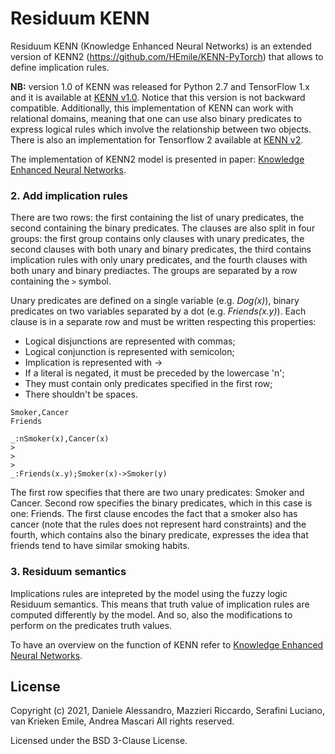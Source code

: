# Residuum KENN

Residuum KENN (Knowledge Enhanced Neural Networks) is an extended version of KENN2 (https://github.com/HEmile/KENN-PyTorch) that allows to define implication rules.

**NB:** version 1.0 of KENN was released for Python 2.7 and TensorFlow 1.x and it is available at [KENN v1.0](https://github.com/DanieleAlessandro/KENN). Notice that this version is not backward compatible. Additionally, this implementation of KENN can work with relational domains, meaning that one can use also binary predicates to express logical rules which involve the relationship between two objects. There is also an implementation for Tensorflow 2 available at [KENN v2](https://github.com/DanieleAlessandro/KENN2).

The implementation of KENN2 model is presented in paper:
[Knowledge Enhanced Neural Networks](https://link.springer.com/chapter/10.1007/978-3-030-29908-8_43).



### **2. Add implication rules**

There are two rows: the first containing the list of unary predicates, the second containing the binary predicates.
The clauses are also split in four groups: the first group contains only clauses with unary predicates, the second clauses with both unary and binary predicates, the third contains implication rules with only unary predicates, and the fourth clauses with both unary and binary prediactes. The groups are separated by a row containing the `>` symbol.

Unary predicates are defined on a single variable (e.g. _Dog(x)_), binary predicates on two variables separated by a dot (e.g. _Friends(x.y)_).
Each clause is in a separate row and must be written respecting this properties:

- Logical disjunctions are represented with commas;
- Logical conjunction is represented with semicolon;
- Implication is represented with ->
- If a literal is negated, it must be preceded by the lowercase 'n';
- They must contain only predicates specified in the first row;
- There shouldn't be spaces.


```
Smoker,Cancer
Friends

_:nSmoker(x),Cancer(x)
>
>
>
_:Friends(x.y);Smoker(x)->Smoker(y)
```

The first row specifies that there are two unary predicates: Smoker and Cancer. Second row specifies the binary predicates, which in this case is one: Friends. The first clause encodes the fact that a smoker also has cancer (note that the rules does not represent hard constraints) and the fourth, which contains also the binary predicate, expresses the idea that friends tend to have similar smoking habits.

### **3. Residuum semantics**

Implications rules are intepreted by the model using the fuzzy logic Residuum semantics. This means that truth value of implication rules are computed differently by the model. And so, also the modifications to perform on the predicates truth values.

To have an overview on the function of KENN refer to [Knowledge Enhanced Neural Networks](https://link.springer.com/chapter/10.1007/978-3-030-29908-8_43).

## License

Copyright (c) 2021, Daniele Alessandro, Mazzieri Riccardo, Serafini Luciano, van Krieken Emile, Andrea Mascari
All rights reserved.

Licensed under the BSD 3-Clause License.
